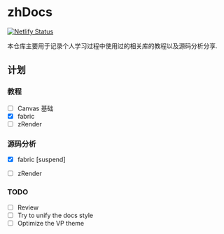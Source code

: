 # zhDocs

[![Netlify Status](https://api.netlify.com/api/v1/badges/1249c6f4-71c3-4983-a0a0-718cc7cf98ed/deploy-status)](https://app.netlify.com/sites/howecanvas/deploys)

本仓库主要用于记录个人学习过程中使用过的相关库的教程以及源码分析分享.

## 计划

### 教程

+ [ ] Canvas 基础
+ [x] fabric
+ [ ] zRender

### 源码分析

+ [x] fabric [suspend]
+ [ ] zRender


### TODO

+ [ ] Review
+ [ ] Try to unify the docs style
+ [ ] Optimize the VP theme
